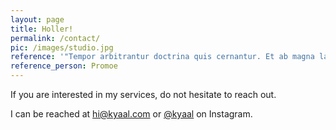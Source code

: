 ```yaml
---
layout: page
title: Holler!
permalink: /contact/
pic: /images/studio.jpg
reference: '"Tempor arbitrantur doctrina quis cernantur. Et ab magna laboris, amet ullamco ne deserunt."'
reference_person: Promoe
---
```

If you are interested in my services, do not hesitate to reach out.

I can be reached at [hi@kyaal.com](mailto:hi@kyaal.com) or [@kyaal](https://instagram.com/kyaal) on Instagram.
